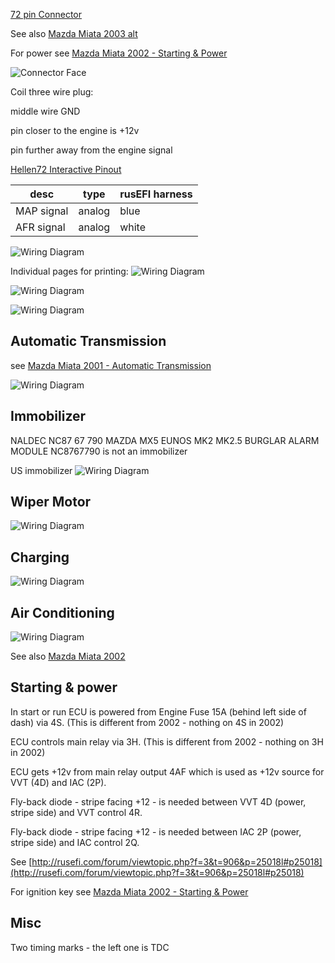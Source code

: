 [72 pin Connector](OEM-connectors#72-pin)

See also [Mazda Miata 2003 alt](Mazda-Miata-2003-alt)

For power see [Mazda Miata 2002 - Starting & Power](Mazda-Miata-2002#starting--power)

![Connector Face](Images/NB2_Miata_ECU_Connectors_Drawing_rusEFI_harness.png)

Coil three wire plug:

middle wire GND

pin closer to the engine is +12v

pin further away from the engine signal

[Hellen72 Interactive Pinout](https://rusefi.com/docs/pinouts/hellen/hellen72/)

| desc       | type   | rusEFI harness |
| ---------- | ------ | -------------- |
| MAP signal | analog | blue           |
| AFR signal | analog | white          |

![Wiring Diagram](OEM-Docs/Mazda/2003_Miata/Mazda_miata_2003.png)

Individual pages for printing:
![Wiring Diagram](OEM-Docs/Mazda/2003_Miata/Mazda_miata_2003_page_1.png)

![Wiring Diagram](OEM-Docs/Mazda/2003_Miata/Mazda_miata_2003_page_2.png)

![Wiring Diagram](OEM-Docs/Mazda/2003_Miata/Mazda_miata_2003_page_3.png)

## Automatic Transmission

see [Mazda Miata 2001 - Automatic Transmission](Mazda-Miata-2001#automatic-transmission)

![Wiring Diagram](OEM-Docs/Mazda/2003_Miata/Mazda_miata_2003_at.png)

## Immobilizer

NALDEC NC87 67 790 MAZDA MX5 EUNOS MK2 MK2.5 BURGLAR ALARM MODULE NC8767790 is not an immobilizer

US immobilizer
![Wiring Diagram](Images/2001_miata_immobilizer.png)

## Wiper Motor

![Wiring Diagram](Images/2003_miata_wiper_motor.png)

## Charging

![Wiring Diagram](Images/2003_miata_charging.png)

## Air Conditioning

![Wiring Diagram](Images/2003_miata_ac.png)

See also [Mazda Miata 2002](Mazda-Miata-2002)

## Starting & power

In start or run ECU is powered from Engine Fuse 15A (behind left side of dash) via 4S. (This is different from 2002 - nothing on 4S in 2002)

ECU controls main relay via 3H. (This is different from 2002 - nothing on 3H in 2002)

ECU gets +12v from main relay output 4AF which is used as +12v source for VVT (4D) and IAC (2P).

Fly-back diode - stripe facing +12 - is needed between VVT 4D (power, stripe side) and VVT control 4R.

Fly-back diode - stripe facing +12 - is needed between IAC 2P (power, stripe side) and IAC control 2Q.

See [http://rusefi.com/forum/viewtopic.php?f=3&t=906&p=25018l#p25018](http://rusefi.com/forum/viewtopic.php?f=3&t=906&p=25018l#p25018)

For ignition key see [Mazda Miata 2002 - Starting & Power](Mazda-Miata-2002#starting--power)

## Misc

Two timing marks - the left one is TDC
